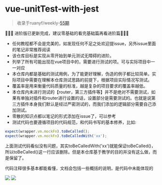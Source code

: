 # vue-unitTest-with-jest
> 收录于ruanyf/weekly-[55期](https://github.com/ruanyf/weekly/blob/master/docs/issue-55.md#%E8%B5%84%E6%BA%90)

:tada::tada::tada: 进阶版已更新完成，建议零基础的看完基础篇再看进阶篇:tada::tada::tada:
+ 任何教程都不会是完美的，如发现任何不足之处欢迎提issue，另外issue里面的笔记非常推荐阅读
+ 该仓库目标是实现从零开始到单元测试无障碍的进阶。
+ 列举了所有可能出现在vue项目中的，需要进行测试的项。可与实际项目中一一对应
+ 本仓库内都是基础的测试用例，为了能更好理解，伪造的例子都比较简单。实际项目中需要在理解本仓库测试思路的前提下，根据项目实际情况写测试。
+ 覆盖率是用来衡量代码质量的标准，越是复杂的项目要求的覆盖率越低。
+ 本仓库内未进行测试的【router，第三方插件等】并不是绝对不需要测试，如果有单独对插件和router进行设置的话，设置部分是需要测试的。也就是说第三方插件本身我们默认是经过严密测试的，而我们添加的逻辑部分需要自己添加测试。
+ 零散的知识点都以笔记的形式添加在issue了，可以参考
+ 测试代码也要遵循项目的代码规范，和代码书写的基本修养，比如:
``` js
expect(wrapper.vm.mockFn).toBeCalled();
expect(wrapper.vm.mockFn).toBeCalledWith('xx'); 
```
上面测试代码看似没有问题，其实toBeCalledWith('xx')就能保证toBeCalled()，所以toBeCalled()这一行应该删除。但是本仓库基于教学的目的并没有这么做，而是保留了。

<!-- ⭐关于本仓库的文档，请参考[博客](https://holylovelqq.github.io/vue/VueUnitTest.html#vue-unittest)(业余时间不定时更新，欢迎关注)⭐ 博客多是基础篇的教程，对基础知识的理解很有用。 -->

代码注释很多基本都能看懂，文档会包括一些概括的说明，是代码中未能体现的


<img  src="/01-vue-unit-test-with-jest/public/test_result.png" />

<img  src="/01-vue-unit-test-with-jest/public/スクリーンショット 2019-05-27 16.14.04.png" />
